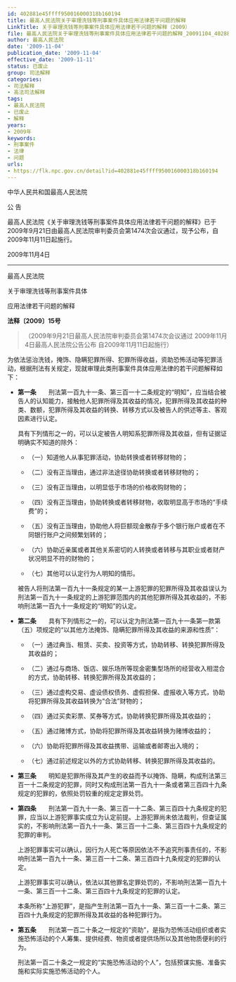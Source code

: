 ```yaml
---
id: 402881e45ffff950016000318b160194
title: 最高人民法院关于审理洗钱等刑事案件具体应用法律若干问题的解释
LinkTitle: 关于审理洗钱等刑事案件具体应用法律若干问题的解释（2009）
file: 最高人民法院关于审理洗钱等刑事案件具体应用法律若干问题的解释_20091104_402881e45ffff950016000318b160194.docx
author: 最高人民法院
date: '2009-11-04'
publication_date: '2009-11-04'
effective_date: '2009-11-11'
status: 已废止
group: 司法解释
categories:
- 司法解释
- 高法司法解释
tags:
- 最高人民法院
- 已废止
- 解释
years:
- 2009年
keywords:
- 刑事案件
- 法律
- 问题
urls:
- https://flk.npc.gov.cn/detail?id=402881e45ffff950016000318b160194
---
```


中华人民共和国最高人民法院

公 告

最高人民法院《关于审理洗钱等刑事案件具体应用法律若干问题的解释》已于2009年9月21日由最高人民法院审判委员会第1474次会议通过，现予公布，自2009年11月11日起施行。

2009年11月4日

---

最高人民法院

关于审理洗钱等刑事案件具体

应用法律若干问题的解释

**法释〔2009〕15号**

> （2009年9月21日最高人民法院审判委员会第1474次会议通过 2009年11月4日最高人民法院公告公布 自2009年11月11日起施行）

为依法惩治洗钱，掩饰、隐瞒犯罪所得、犯罪所得收益，资助恐怖活动等犯罪活动，根据刑法有关规定，现就审理此类刑事案件具体应用法律的若干问题解释如下：

- **第一条**　　刑法第一百九十一条、第三百一十二条规定的“明知”，应当结合被告人的认知能力，接触他人犯罪所得及其收益的情况，犯罪所得及其收益的种类、数额，犯罪所得及其收益的转换、转移方式以及被告人的供述等主、客观因素进行认定。

  具有下列情形之一的，可以认定被告人明知系犯罪所得及其收益，但有证据证明确实不知道的除外：

  - （一）知道他人从事犯罪活动，协助转换或者转移财物的；

  - （二）没有正当理由，通过非法途径协助转换或者转移财物的；

  - （三）没有正当理由，以明显低于市场的价格收购财物的；

  - （四）没有正当理由，协助转换或者转移财物，收取明显高于市场的“手续费”的；

  - （五）没有正当理由，协助他人将巨额现金散存于多个银行账户或者在不同银行账户之间频繁划转的；

  - （六）协助近亲属或者其他关系密切的人转换或者转移与其职业或者财产状况明显不符的财物的；

  - （七）其他可以认定行为人明知的情形。

  被告人将刑法第一百九十一条规定的某一上游犯罪的犯罪所得及其收益误认为刑法第一百九十一条规定的上游犯罪范围内的其他犯罪所得及其收益的，不影响刑法第一百九十一条规定的“明知”的认定。

- **第二条**　　具有下列情形之一的，可以认定为刑法第一百九十一条第一款第（五）项规定的“以其他方法掩饰、隐瞒犯罪所得及其收益的来源和性质”：

  - （一）通过典当、租赁、买卖、投资等方式，协助转移、转换犯罪所得及其收益的；

  - （二）通过与商场、饭店、娱乐场所等现金密集型场所的经营收入相混合的方式，协助转移、转换犯罪所得及其收益的；

  - （三）通过虚构交易、虚设债权债务、虚假担保、虚报收入等方式，协助将犯罪所得及其收益转换为“合法”财物的；

  - （四）通过买卖彩票、奖券等方式，协助转换犯罪所得及其收益的；

  - （五）通过赌博方式，协助将犯罪所得及其收益转换为赌博收益的；

  - （六）协助将犯罪所得及其收益携带、运输或者邮寄出入境的；

  - （七）通过前述规定以外的方式协助转移、转换犯罪所得及其收益的。

- **第三条**　　明知是犯罪所得及其产生的收益而予以掩饰、隐瞒，构成刑法第三百一十二条规定的犯罪，同时又构成刑法第一百九十一条或者第三百四十九条规定的犯罪的，依照处罚较重的规定定罪处罚。

- **第四条**　　刑法第一百九十一条、第三百一十二条、第三百四十九条规定的犯罪，应当以上游犯罪事实成立为认定前提。上游犯罪尚未依法裁判，但查证属实的，不影响刑法第一百九十一条、第三百一十二条、第三百四十九条规定的犯罪的审判。

  上游犯罪事实可以确认，因行为人死亡等原因依法不予追究刑事责任的，不影响刑法第一百九十一条、第三百一十二条、第三百四十九条规定的犯罪的认定。

  上游犯罪事实可以确认，依法以其他罪名定罪处罚的，不影响刑法第一百九十一条、第三百一十二条、第三百四十九条规定的犯罪的认定。

  本条所称“上游犯罪”，是指产生刑法第一百九十一条、第三百一十二条、第三百四十九条规定的犯罪所得及其收益的各种犯罪行为。

- **第五条**　　刑法第一百二十条之一规定的“资助”，是指为恐怖活动组织或者实施恐怖活动的个人筹集、提供经费、物资或者提供场所以及其他物质便利的行为。

  刑法第一百二十条之一规定的“实施恐怖活动的个人”，包括预谋实施、准备实施和实际实施恐怖活动的个人。
